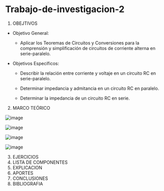 # Trabajo-de-investigacion-2

1. OBEJTIVOS

  * Objetivo General:
    
    - Aplicar los Teoremas de Circuitos y Conversiones para la comprensión y simplificación de circuitos de corriente alterna en serie-paralelo.
    
  * Objetivos Específicos:

    - Describir la relación entre corriente y voltaje en un circuito RC en serie-paralelo.
   
    - Determinar impedancia y admitancia en un circuito RC en paralelo.
   
    - Determinar la impedancia de un circuito RC en serie.

2. MARCO TEÓRICO

![image](https://user-images.githubusercontent.com/76132461/108800660-c60dc200-7561-11eb-89bc-fe25d29368df.png)

![image](https://user-images.githubusercontent.com/76132461/108800472-3cf68b00-7561-11eb-8f6e-928fd3792c5a.png)

![image](https://user-images.githubusercontent.com/76132461/108800143-5814cb00-7560-11eb-9299-56123756069b.png)

![image](https://user-images.githubusercontent.com/76132461/108800005-f05e8000-755f-11eb-8368-db60b723e61f.png)


3. EJERCICIOS
4. LISTA DE COMPONENTES
5. EXPLICACION
6. APORTES
7. CONCLUSIONES
8. BIBLIOGRAFIA
